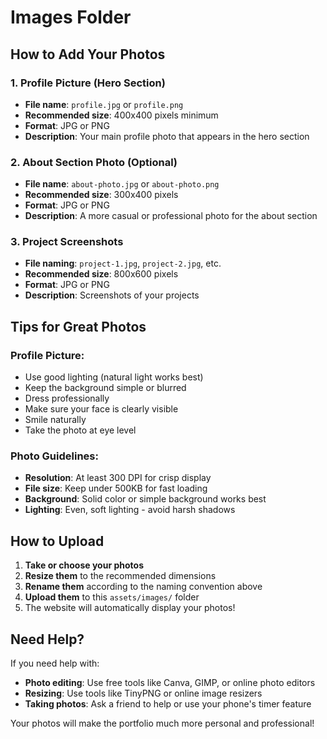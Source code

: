 # Images Folder

## How to Add Your Photos

### 1. Profile Picture (Hero Section)
- **File name**: `profile.jpg` or `profile.png`
- **Recommended size**: 400x400 pixels minimum
- **Format**: JPG or PNG
- **Description**: Your main profile photo that appears in the hero section

### 2. About Section Photo (Optional)
- **File name**: `about-photo.jpg` or `about-photo.png`
- **Recommended size**: 300x400 pixels
- **Format**: JPG or PNG
- **Description**: A more casual or professional photo for the about section

### 3. Project Screenshots
- **File naming**: `project-1.jpg`, `project-2.jpg`, etc.
- **Recommended size**: 800x600 pixels
- **Format**: JPG or PNG
- **Description**: Screenshots of your projects

## Tips for Great Photos

### Profile Picture:
- Use good lighting (natural light works best)
- Keep the background simple or blurred
- Dress professionally
- Make sure your face is clearly visible
- Smile naturally
- Take the photo at eye level

### Photo Guidelines:
- **Resolution**: At least 300 DPI for crisp display
- **File size**: Keep under 500KB for fast loading
- **Background**: Solid color or simple background works best
- **Lighting**: Even, soft lighting - avoid harsh shadows

## How to Upload

1. **Take or choose your photos**
2. **Resize them** to the recommended dimensions
3. **Rename them** according to the naming convention above
4. **Upload them** to this `assets/images/` folder
5. The website will automatically display your photos!

## Need Help?

If you need help with:
- **Photo editing**: Use free tools like Canva, GIMP, or online photo editors
- **Resizing**: Use tools like TinyPNG or online image resizers
- **Taking photos**: Ask a friend to help or use your phone's timer feature

Your photos will make the portfolio much more personal and professional!